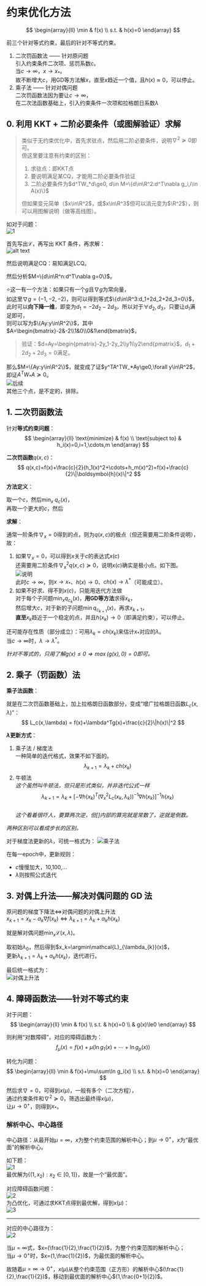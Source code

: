# 约束优化方法

$$
\begin{array}{ll}
    \min & f(x) \\
    s.t. & h(x)=0
\end{array}
$$

前三个针对等式约束，最后的针对不等式约束。

1. 二次罚函数法 —— 针对原问题  
   引入约束条件二次项、惩罚系数$c$。  
   当$c\to\infty$，$x\to x_*$。  
   故不断增大$c$，用GD等方法解$x$，直至$x$趋近一个值，且$h(x)\approx0$，可以停止。
2. 乘子法 —— 针对对偶问题  
   二次罚函数法因为要让$c\to\infty$，  
   在二次法函数基础上，引入约束条件一次项和拉格朗日系数$\lambda$

## 0. 利用 KKT + 二阶必要条件（或图解验证）求解

> 类似于无约束优化中，首先求驻点，然后用二阶必要条件，说明$\nabla^2\succeq0$即可。  
> 但这里要注意有约束的区别：
>
> 1. 求驻点：即KKT点
> 2. 要说明满足某CQ，才能用二阶必要条件验证
> 3. 二阶必要条件为$d^TW_*d\ge0, d\in M=\{d\in\R^2:d^T\nabla g_i,i\in A(x)\}$
>
> 但如果变元简单（$x\in\R^2$，或$x\in\R^3$但可以消元变为$\R^2$），则可以用图解说明（做等高线图）。

如对于问题：  
![1](images/image-约束优化方法总结.png)

首先写出$\mathcal{L}$，再写出 KKT 条件，再求解：  
![alt text](images/image-约束优化方法总结-1.png)

然后说明满足CQ：易知满足LCQ。

然后分析$M=\{d\in\R^n:d^T\nabla g=0\}$。

⭐这一有一个方法：如果只有一个$g$且$\nabla g$为常向量，  
如这里$\nabla g=(-1,-2,-2)$，则可以得到等式$\{d\in\R^3:d_1+2d_2+2d_3=0\}$，  
此时可以**向下降一维**，即变为$d_1=-2d_2-2d_3$，所以对于$\forall d_2, d_3$，只要让$d_1$满足即可，  
则可以写为$\{Ay:y\in\R^2\}$，其中$A=\begin{bmatrix}-2&-2\\1&0\\0&1\end{bmatrix}$，  
> 验证：$d=Ay=\begin{pmatrix}-2y_1-2y_2\\y1\\y2\end{pmatrix}$，$d_1+2d_2+2d_3=0$满足。

那么$M=\{Ay:y\in\R^2\}$，就变成了证$y^TA^TW_*Ay\ge0,\forall y\in\R^2$，即证$A^TW_*A\succeq0$。  
![后续](images/image-约束优化方法总结-2.png)  
其他三个点，是不定的，排除。

## 1. 二次罚函数法

针对**等式约束问题**：
$$
\begin{array}{ll}
    \text{minimize} & f(x) \\
    \text{subject to} & h_i(x)=0,i=1,\cdots,m
\end{array}
$$

**二次罚函数**$q(x, c)$：
$$
q(x,c)=f(x)+\frac{c}{2}(h_1(x)^2+\cdots+h_m(x)^2)=f(x)+\frac{c}{2}\|\boldsymbol{h}(x)\|^2
$$

**方法定义**：

取一个$c$，然后$\min_{x}\;q_c(x)$，  
再取一个更大的$c$，然后

**求解**：

通常一阶条件$\nabla_x=0$得到的点，则为$q(x,c)$的极点（但还需要用二阶条件说明），故：

1. 如果$\nabla_x=0$，可以得到$x$关于$c$的表达式$x(c)$  
   还需要用二阶条件$\nabla^2_x q(x,c)\succeq0$，说明$x(c)$确实是极小点。如下图。  
   ![说明](images/image-约束优化方法总结-3.png)  
   此时$c\to\infty$，则$x\to x_*$、$h(x)\to 0$、$ch(x)\to\lambda^*$（可能成立）。
2. 如果不好求、得不到$x(c)$，只能用迭代方法做  
   对于每个子问题$\min_x q_{c_k}(x)$，**用GD等方法**求得$x_k$，  
   然后增大$c$，对于新的子问题$\min q_{c_{k+1}}(x)$，再求$x_{k+1}$，  
   **直至**$x_{k}$趋近于一个稳定的点，并且$h(x_{k})\to0$（即满足约束），可以停止。

还可能存在性质（部分成立）：可用$\lambda_k=ch(x_k)$来估计$x_*$对应的$\lambda$。  
当$c\to\infty$时，$\lambda\to\lambda^*$。

*针对不等式的，只用了解$g(x)\le0\Rightarrow\max(g(x),0)=0$即可。*

## 2. 乘子（罚函数）法

**乘子法函数**：

就是在二次罚函数基础上，加上拉格朗日函数部分，变成“增广拉格朗日函数$L_c(x,\lambda)$”：
$$
L_c(x,\lambda) = f(x)+\lambda^Tg(x)+\frac{c}{2}\|h(x)\|^2
$$

**$\lambda$更新方式**：

1. 乘子法 / 梯度法  
   一种简单的迭代格式，效果不如下面的。
   $$
   \lambda_{k+1} = \lambda_k + ch(x_k)
   $$
2. 牛顿法  
   *这个虽然叫牛顿法，但只是形式类似，并非迭代公式一样*
   $$
   \lambda_{k+1} = \lambda_k + [-\nabla h(x_k)^T(\nabla_x^2 L_c(x_k,\lambda_k))^{-1}\nabla h(x_k)]^{-1}h(x_k)
   $$  
   *这个看着很吓人，要算两次逆，但$[]$内部的算完就是常数了，逆就是倒数。*

*两种区别可以看成步长的区别。*

对于梯度法更新的$\lambda$，可统一格式为：
![乘子法](images/image-约束优化方法总结-9.png)

在每一epoch中，更新规则：

* $c$慢慢加大，10,100,...
* $\lambda$则按照公式迭代

## 3. 对偶上升法——解决对偶问题的 GD 法

原问题的梯度下降法$\Leftrightarrow$对偶问题的对偶上升法  
$x_{k+1}=x_k-\alpha_k\nabla f(x_k)\Leftrightarrow \lambda_{k+1}=\lambda_{k}+\alpha_k h(x_k)$

就是解对偶问题$\min_x\mathcal{L}(x,\lambda)$。

取初始$\lambda_0$，然后得到$x_k=\argmin\mathcal{L}_{\lambda_{k}}(x)$，  
更新$\lambda_{k+1}=\lambda_k+\alpha_kh(x_k)$，迭代进行。

最后统一格式为：  
![对偶上升法](images/image-约束优化方法总结-8.png)

## 4. 障碍函数法——针对不等式约束

对于问题：
$$
\begin{array}{ll}
    \min & f(x) \\
    s.t. & h(x)=0 \\
    & g(x)\le0
\end{array}
$$

则利用“对数障碍”，对应的障碍函数为：
$$
f_{\mu}(x)=f(x)+\mu(\ln g_1(x)+\cdots+\ln g_p(x))
$$

转化为问题：
$$
\begin{array}{ll}
    \min & f(x)+\mu\sum\ln g_i(x) \\
    s.t. & h(x)=0
\end{array}
$$

然后求$\nabla=0$，可得到$x(\mu)$，一般有多个（二次方程），  
通过约束条件和$\nabla^2\succeq0$，筛选出最终得$x(\mu)$，  
让$\mu\to0^+$，则得到$x_*$。

### 解析中心、中心路径

中心路径：从最开始$\mu=\infty$，$x$为整个约束范围的解析中心；到$\mu\to0^+$，$x$为“最优面”的解析中心。

如下题：  
![1](images/image-约束优化方法总结-4.png)  
最优解为$\{(1, x_2):x_2\in[0,1]\}$，故是一个“最优面”。

对应障碍函数问题：  
![2](images/image-约束优化方法总结-6.png)  
为凸优化，可通过求KKT点得到最优解，得到$x(\mu)$：  
![3](images/image-约束优化方法总结-7.png)

---

对应的中心路径为：  
![2](images/image-约束优化方法总结-5.png)

当$\mu=\infty$式，$x=(\frac{1}{2},\frac{1}{2})$，为整个约束范围的解析中心；  
当$\mu\to0^+$时，$x=(1,\frac{1}{2})$，为最优面的解析中心。

故随着$\mu=\infty\to0^+$，$x(\mu)$从整个约束范围（正方形）的解析中心$(\frac{1}{2},\frac{1}{2})$，移动到最优面的解析中心$(1,\frac{0+1}{2})$。